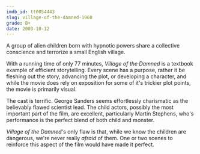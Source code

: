 ```yaml
---
imdb_id: tt0054443
slug: village-of-the-damned-1960
grade: B+
date: 2003-10-12
---
```


A group of alien children born with hypnotic powers share a collective conscience and terrorize a small English village.

With a running time of only 77 minutes, _Village of the Damned_ is a textbook example of efficient storytelling. Every scene has a purpose, rather it be fleshing out the story, advancing the plot, or developing a character, and while the movie does rely on exposition for some of it's trickier plot points, the movie is primarily visual.

The cast is terrific. George Sanders seems effortlessly charismatic as the believably flawed scientist lead. The child actors, possibly the most important part of the film, are excellent, particularly Martin Stephens, who's performance is the perfect blend of both child and monster.

_Village of the Damned_'s only flaw is that, while we know the children are dangerous, we're never really _afraid_ of them. One or two scenes to reinforce this aspect of the film would have made it perfect.
